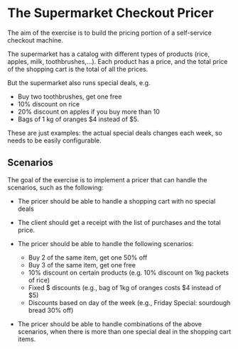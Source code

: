 # The Supermarket Checkout Pricer

The aim of the exercise is to build the pricing portion of a self-service checkout machine.

The supermarket has a catalog with different types of products (rice, apples, milk, toothbrushes,...). Each product has a price, and the total price of the shopping cart is the total of all the prices.

But the supermarket also runs special deals, e.g.
- Buy two toothbrushes, get one free
- 10% discount on rice
- 20% discount on apples if you buy more than 10
- Bags of 1 kg of oranges $4 instead of $5.

These are just examples: the actual special deals changes each week, so needs to be easily configurable.

## Scenarios

The goal of the exercise is to implement a pricer that can handle the scenarios, such as the following:

- The pricer should be able to handle a shopping cart with no special deals
- The client should get a receipt with the list of purchases and the total price.
- The pricer should be able to handle the following scenarios:
    - Buy 2 of the same item, get one 50% off
    - Buy 3 of the same item, get one free
    - 10% discount on certain products (e.g. 10% discount on 1kg packets of rice)
    - Fixed $ discounts (e.g., bag of 1kg of oranges costs $4 instead of $5)
    - Discounts based on day of the week (e.g., Friday Special: sourdough bread 30% off)

- The pricer should be able to handle combinations of the above scenarios, when there is more than one special deal in the shopping cart items.